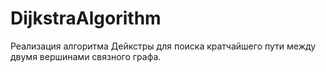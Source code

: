 ﻿# DijkstraAlgorithm

Реализация алгоритма Дейкстры для поиска кратчайшего пути между двумя вершинами связного графа.

